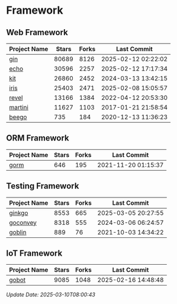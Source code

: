 # Framework

## Web Framework
| Project Name | Stars | Forks | Last Commit |
| ------------ | ----- | ----- | ----------- |
| [gin](https://github.com/gin-gonic/gin) | 80689 | 8126 | 2025-02-12 02:22:02 |
| [echo](https://github.com/labstack/echo) | 30596 | 2257 | 2025-02-12 17:17:34 |
| [kit](https://github.com/go-kit/kit) | 26860 | 2452 | 2024-03-13 13:42:15 |
| [iris](https://github.com/kataras/iris) | 25403 | 2471 | 2025-02-08 15:05:57 |
| [revel](https://github.com/revel/revel) | 13166 | 1384 | 2022-04-12 20:53:30 |
| [martini](https://github.com/go-martini/martini) | 11627 | 1103 | 2017-01-21 21:58:54 |
| [beego](https://github.com/astaxie/beego) | 735 | 184 | 2020-12-13 11:36:23 |

## ORM Framework
| Project Name | Stars | Forks | Last Commit |
| ------------ | ----- | ----- | ----------- |
| [gorm](https://github.com/jinzhu/gorm) | 646 | 195 | 2021-11-20 01:15:37 |

## Testing Framework
| Project Name | Stars | Forks | Last Commit |
| ------------ | ----- | ----- | ----------- |
| [ginkgo](https://github.com/onsi/ginkgo) | 8553 | 665 | 2025-03-05 20:27:55 |
| [goconvey](https://github.com/smartystreets/goconvey) | 8318 | 555 | 2024-03-06 06:24:57 |
| [goblin](https://github.com/franela/goblin) | 889 | 76 | 2021-10-03 14:34:22 |

## IoT Framework
| Project Name | Stars | Forks | Last Commit |
| ------------ | ----- | ----- | ----------- |
| [gobot](https://github.com/hybridgroup/gobot) | 9085 | 1048 | 2025-02-16 14:48:48 |

*Update Date: 2025-03-10T08:00:43*